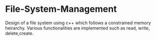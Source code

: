 # File-System-Management
Design of a file system using c++ which follows a constrained memory heirarchy.
Various functionalities are implemented such as read, write, delete,create.

